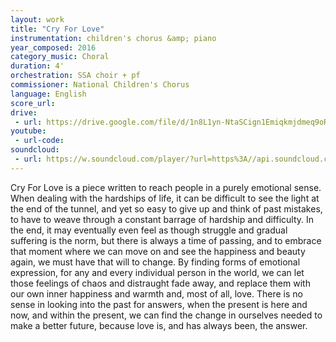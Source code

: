 ```yaml
---
layout: work
title: "Cry For Love"
instrumentation: children's chorus &amp; piano
year_composed: 2016
category_music: Choral
duration: 4'
orchestration: SSA choir + pf
commissioner: National Children's Chorus
language: English
score_url:
drive:
 - url: https://drive.google.com/file/d/1n8L1yn-NtaSCign1Emiqkmjdmeq9oRtq/preview
youtube:
 - url-code:
soundcloud: 
 - url: https://w.soundcloud.com/player/?url=https%3A//api.soundcloud.com/tracks/789513028&color=%23ff5500&auto_play=false&hide_related=false&show_comments=true&show_user=true&show_reposts=false&show_teaser=true&visual=true
---
```


Cry For Love is a piece written to reach people in a purely emotional sense. When dealing with the hardships of life, it can be difficult to see the light at the end of the tunnel, and yet so easy to give up and think of past mistakes, to have to weave through a constant barrage of hardship and difficulty. In the end, it may eventually even feel as though struggle and gradual suffering is the norm, but there is always a time of passing, and to embrace that moment where we can move on and see the happiness and beauty again, we must have that will to change. By finding forms of emotional expression, for any and every individual person in the world, we can let those feelings of chaos and distraught fade away, and replace them with our own inner happiness and warmth and, most of all, love. There is no sense in looking into the past for answers, when the present is here and now, and within the present, we can find the change in ourselves needed to make a better future, because love is, and has always been, the answer.